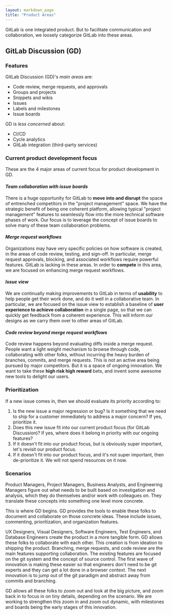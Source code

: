 ```yaml
---
layout: markdown_page
title: "Product Areas"
---
```


GitLab is one integrated product. But to facilitate communication and collaboration, we loosely categorize GitLab into these areas.

## GitLab Discussion (GD)

### Features

GitLab Discussion (GD)'s _main areas_ are:
* Code review, merge requests, and approvals
* Groups and projects
* Snippets and wikis
* Issues
* Labels and milestones
* Issue boards

GD is _less concerned_ about:
* CI/CD
* Cycle analytics
* GitLab integration (third-party services)

### Current product development focus
These are the 4 major areas of current focus for product development in GD. 

#### _Team collaboration with issue boards_
There is a huge opportunity for GitLab to **move into and disrupt** the space of entrenched competitors in the "project management" space. We have the strategic benefit of being one coherent platform, allowing typical "project management" features to seamlessly flow into the more technical software phases of work. Our focus is to leverage the concept of issue boards to solve many of these team collaboration problems.

#### _Merge request workflows_
Organizations may have very specific policies on how software is created, in the areas of code review, testing, and sign-off. In particular, merge request approvals, blocking, and associated workflows require powerful features. GitLab is lacking in these areas. In order to **compete** in this area, we are focused on enhancing merge request workflows.

#### _Issue view_
We are continually making improvements to GitLab in terms of **usability** to help people get their work done, and do it well in a collaborative team. In particular, we are focused on the issue view to establish a baseline of **user experience to achieve collaboration** in a single page, so that we can quickly get feedback from a coherent experience. This will inform our designs as we carry them over to other areas of GitLab.

#### _Code review beyond merge request workflows_
Code review happens beyond evaluating diffs inside a merge request. People want a light weight mechanism to browse through code, collaborating with other folks, without incurring the heavy burden of branches, commits, and merge requests. This is not an active area being pursued by major competitors. But it is a space of ongoing innovation. We want to take these **high risk high reward** bets, and invent some awesome new tools to delight our users.

### Prioritization
If a new issue comes in, then we should evaluate its priority according to:
1. Is the new issue a major regression or bug? Is it something that we need to ship for a customer immediately to address a major concern? If yes, prioritize it.
1. Does this new issue fit into our current product focus (for GitLab Discussion)? If yes, where does it belong in priority with our ongoing features?
1. If it doesn't fit into our product focus, but is obviously super important, let's revisit our product focus.
1. If it doesn't fit into our product focus, and it's not super important, then de-prioritize it. We will not spend resources on it now.

### Scenarios

Product Managers, Project Managers, Business Analysts, and Engineering Managers figure out what needs to be built based on investigation and analysis, which they do themselves and/or work with colleagues on. 
They translate these concepts into something one level more concrete. 

This is where GD begins.
GD provides the tools to enable these folks to document and collaborate on those concrete ideas.
These include issues, commenting, prioritization, and organization features.

UX Designers, Visual Designers, Software Engineers, Test Engineers, and Database Engineers create the product in a more tangible form.
GD allows these folks to collaborate with each other.
This creation is from ideation to shipping the product. 
Branching, merge requests, and code review are the main features supporting collaboration. 
The existing features are focused on the git system and the concept of source control.
The first wave of innovation is making these easier so that engineers don't need to be git experts and they can get a lot done in a browser context.
The next innovation is to jump out of the git paradigm and abstract away from commits and branching. 

GD allows all these folks to zoom out and look at the big picture, and zoom back in to focus in on tiny details, depending on the scenario.
We are working to strengthen this zoom in and zoom out dynamic, with milestones and boards being the early stages of this innovation.
